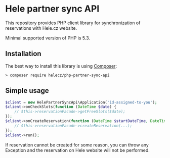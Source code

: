 # Hele partner sync API

This repository provides PHP client library for synchronization of reservations with Hele.cz website.

Minimal supported version of PHP is 5.3.

## Installation

The best way to install this library is using [Composer](http://getcomposer.org/):

```
> composer require helecz/php-partner-sync-api
```

## Simple usage

```php
$client = new HelePartnerSyncApi\Application('id-assigned-to-you');
$client->onCheckSlots(function (DateTime $date) {
    // $this->reservationFacade->getFreeSlots($date);
});
$client->onCreateReservation(function (DateTime $startDateTime, DateTime $endDateTime, $quantity, array $parameters) {
    // $this->reservationFacade->createReservation(...);
});
$client->run();
```

If reservation cannot be created for some reason, you can throw any Exception and the reservation on Hele website will not be performed.
